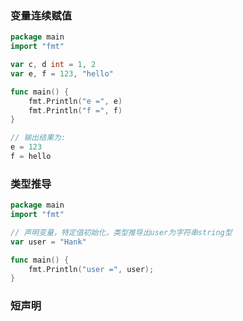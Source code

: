 ### 变量连续赋值

```go
package main
import "fmt"

var c, d int = 1, 2
var e, f = 123, "hello"

func main() {
    fmt.Println("e =", e)
    fmt.Println("f =", f)
}

// 输出结果为:
e = 123
f = hello
```


### 类型推导

```go
package main
import "fmt"

// 声明变量，特定值初始化，类型推导出user为字符串string型
var user = "Hank"

func main() {
    fmt.Println("user =", user);
}
```

### 短声明
